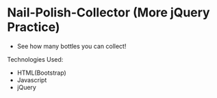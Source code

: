 # Nail-Polish-Collector (More jQuery Practice)

* See how many bottles you can collect! 

Technologies Used:

* HTML(Bootstrap)
* Javascript 
* jQuery
